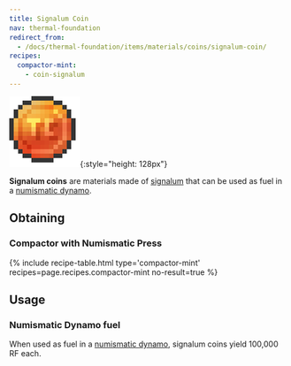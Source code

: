 ```yaml
---
title: Signalum Coin
nav: thermal-foundation
redirect_from:
  - /docs/thermal-foundation/items/materials/coins/signalum-coin/
recipes:
  compactor-mint:
    - coin-signalum
---
```


![Signalum coin](/assets/images/thermal-foundation/coin-signalum.png){:style="height: 128px"}


**Signalum coins** are materials made of [signalum](/docs/signalum-ingot/) that
can be used as fuel in a [numismatic dynamo](/docs/numismatic-dynamo/).


Obtaining
---------

### Compactor with Numismatic Press
{% include recipe-table.html type='compactor-mint' recipes=page.recipes.compactor-mint no-result=true %}


Usage
-----

### Numismatic Dynamo fuel
When used as fuel in a [numismatic dynamo](/docs/numismatic-dynamo/), signalum
coins yield 100,000 RF each.
